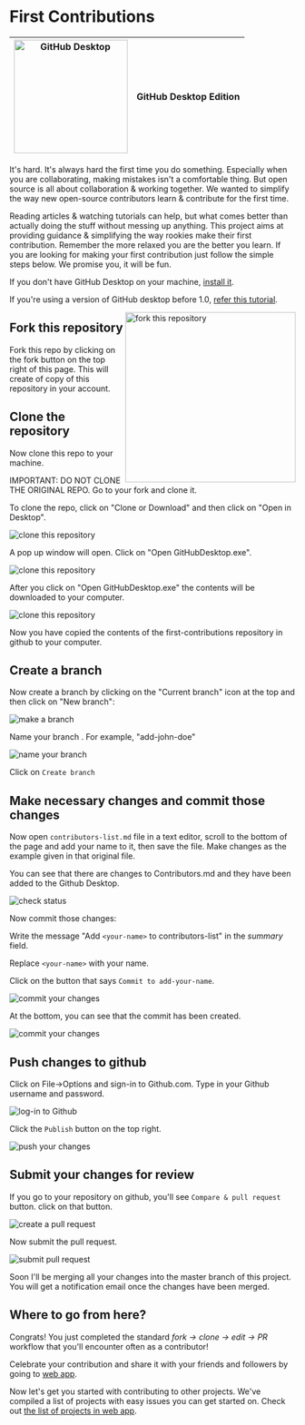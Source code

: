 # First Contributions

|<img alt="GitHub Desktop" src="https://desktop.github.com/images/desktop-icon.svg" width="200">|GitHub Desktop Edition|
|---|---|

It's hard. It's always hard the first time you do something. Especially when you are collaborating, making mistakes isn't a comfortable thing. But open source is all about collaboration & working together. We wanted to simplify the way new open-source contributors learn & contribute for the first time.

Reading articles & watching tutorials can help, but what comes better than actually doing the stuff without messing up anything. This project aims at providing guidance & simplifying the way rookies make their first contribution. Remember the more relaxed you are the better you learn. If you are looking for making your first contribution just follow the simple steps below. We promise you, it will be fun.

If you don't have GitHub Desktop on your machine, [install it](https://desktop.github.com/).

If you're using a version of GitHub desktop before 1.0, [refer this tutorial](github-desktop-old-version-tutorial.md).

<img align="right" width="300" src="../Assets/fork.png" alt="fork this repository"/>

## Fork this repository

Fork this repo by clicking on the fork button on the top right of this page.
This will create of copy of this repository in your account.

## Clone the repository

Now clone this repo to your machine.

IMPORTANT: DO NOT CLONE THE ORIGINAL REPO. Go to your fork and clone it. 

To clone the repo, click on "Clone or Download" and then click on "Open in Desktop".

<img style="left;" src="../Assets/clonetodesktop.png" alt="clone this repository"/>

A pop up window will open. Click on "Open GitHubDesktop.exe".

<img style="left;" src="../Assets/open-githubdesktop.png" alt="clone this repository"/>

After you click on "Open GitHubDesktop.exe" the contents will be downloaded to your computer.

<img style="left;" src="../Assets/downloaded.png" alt="clone this repository"/>

Now you have copied the contents of the first-contributions repository in github to your computer.

## Create a branch

Now create a branch by clicking on the "Current branch" icon at the top and then click on "New branch":

<img style="left;" src="assets/create-branch.png" alt="make a branch"/>

Name your branch <add-your-name>. For example, "add-john-doe"

<img style="left;" src="../Assets/create-branch-name.png" alt="name your branch"/>

Click on `Create branch`

## Make necessary changes and commit those changes

Now open `contributors-list.md` file in a text editor, scroll to the bottom of the page and add your name to it, then save the file.
Make changes as the example given in that original file.

You can see that there are changes to Contributors.md and they have been added to the Github Desktop.

<img style="left;" src="../Assets/status.png" alt="check status"/>

Now commit those changes:

Write the message "Add `<your-name>` to contributors-list" in the *summary* field.

Replace `<your-name>` with your name.

Click on the button that says `Commit to add-your-name`.

<img style="left;" src="../Assets/commit1.png" alt="commit your changes"/>

At the bottom, you can see that the commit has been created.

<img style="left;" src="../Assets/commit2.png" alt="commit your changes"/>

## Push changes to github

Click on File->Options and sign-in to Github.com. Type in your Github username and password.

<img style="left;" src="../Assets/sign-in.png" alt="log-in to Github"/>

Click the `Publish` button on the top right.

<img style="left;" src="../Assets/publish1.png" alt="push your changes"/>

## Submit your changes for review

If you go to your repository on github, you'll see  `Compare & pull request` button. click on that button.

<img style="left;" src="../Assets/compare-and-pull.png" alt="create a pull request"/>

Now submit the pull request.

<img style="left;" src="../Assets/submit-pull-request.png" alt="submit pull request"/>

Soon I'll be merging all your changes into the master branch of this project. You will get a notification email once the changes have been merged.

## Where to go from here?

Congrats!  You just completed the standard _fork -> clone -> edit -> PR_ workflow that you'll encounter often as a contributor!

Celebrate your contribution and share it with your friends and followers by going to [web app](https://roshanjossey.github.io/first-contributions/#social-share).

Now let's get you started with contributing to other projects. We've compiled a list of projects with easy issues you can get started on. Check out [the list of projects in web app](https://roshanjossey.github.io/first-contributions/#project-list).
